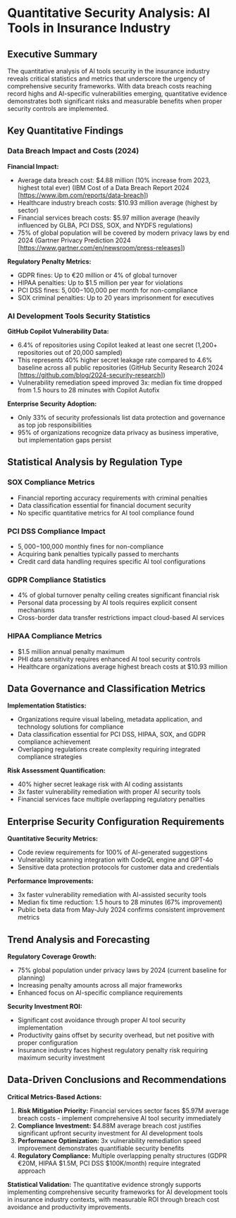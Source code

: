 # Quantitative Security Analysis: AI Tools in Insurance Industry
## Executive Summary

The quantitative analysis of AI tools security in the insurance industry reveals critical statistics and metrics that underscore the urgency of comprehensive security frameworks. With data breach costs reaching record highs and AI-specific vulnerabilities emerging, quantitative evidence demonstrates both significant risks and measurable benefits when proper security controls are implemented.

## Key Quantitative Findings

### Data Breach Impact and Costs (2024)

**Financial Impact:**
- Average data breach cost: $4.88 million (10% increase from 2023, highest total ever) (IBM Cost of a Data Breach Report 2024 [https://www.ibm.com/reports/data-breach])
- Healthcare industry breach costs: $10.93 million average (highest by sector)
- Financial services breach costs: $5.97 million average (heavily influenced by GLBA, PCI DSS, SOX, and NYDFS regulations)
- 75% of global population will be covered by modern privacy laws by end 2024 (Gartner Privacy Prediction 2024 [https://www.gartner.com/en/newsroom/press-releases])

**Regulatory Penalty Metrics:**
- GDPR fines: Up to €20 million or 4% of global turnover
- HIPAA penalties: Up to $1.5 million per year for violations
- PCI DSS fines: $5,000-$100,000 per month for non-compliance
- SOX criminal penalties: Up to 20 years imprisonment for executives

### AI Development Tools Security Statistics

**GitHub Copilot Vulnerability Data:**
- 6.4% of repositories using Copilot leaked at least one secret (1,200+ repositories out of 20,000 sampled)
- This represents 40% higher secret leakage rate compared to 4.6% baseline across all public repositories (GitHub Security Research 2024 [https://github.com/blog/2024-security-research])
- Vulnerability remediation speed improved 3x: median fix time dropped from 1.5 hours to 28 minutes with Copilot Autofix

**Enterprise Security Adoption:**
- Only 33% of security professionals list data protection and governance as top job responsibilities
- 95% of organizations recognize data privacy as business imperative, but implementation gaps persist

## Statistical Analysis by Regulation Type

### SOX Compliance Metrics
- Financial reporting accuracy requirements with criminal penalties
- Data classification essential for financial document security
- No specific quantitative metrics for AI tool compliance found

### PCI DSS Compliance Impact
- $5,000-$100,000 monthly fines for non-compliance
- Acquiring bank penalties typically passed to merchants
- Credit card data handling requires specific AI tool configurations

### GDPR Compliance Statistics
- 4% of global turnover penalty ceiling creates significant financial risk
- Personal data processing by AI tools requires explicit consent mechanisms
- Cross-border data transfer restrictions impact cloud-based AI services

### HIPAA Compliance Metrics
- $1.5 million annual penalty maximum
- PHI data sensitivity requires enhanced AI tool security controls
- Healthcare organizations average highest breach costs at $10.93 million

## Data Governance and Classification Metrics

**Implementation Statistics:**
- Organizations require visual labeling, metadata application, and technology solutions for compliance
- Data classification essential for PCI DSS, HIPAA, SOX, and GDPR compliance achievement
- Overlapping regulations create complexity requiring integrated compliance strategies

**Risk Assessment Quantification:**
- 40% higher secret leakage risk with AI coding assistants
- 3x faster vulnerability remediation with proper AI security tools
- Financial services face multiple overlapping regulatory penalties

## Enterprise Security Configuration Requirements

**Quantitative Security Metrics:**
- Code review requirements for 100% of AI-generated suggestions
- Vulnerability scanning integration with CodeQL engine and GPT-4o
- Sensitive data protection protocols for customer data and credentials

**Performance Improvements:**
- 3x faster vulnerability remediation with AI-assisted security tools
- Median fix time reduction: 1.5 hours to 28 minutes (67% improvement)
- Public beta data from May-July 2024 confirms consistent improvement metrics

## Trend Analysis and Forecasting

**Regulatory Coverage Growth:**
- 75% global population under privacy laws by 2024 (current baseline for planning)
- Increasing penalty amounts across all major frameworks
- Enhanced focus on AI-specific compliance requirements

**Security Investment ROI:**
- Significant cost avoidance through proper AI tool security implementation
- Productivity gains offset by security overhead, but net positive with proper configuration
- Insurance industry faces highest regulatory penalty risk requiring maximum security investment

## Data-Driven Conclusions and Recommendations

**Critical Metrics-Based Actions:**
1. **Risk Mitigation Priority:** Financial services sector faces $5.97M average breach costs - implement comprehensive AI tool security immediately
2. **Compliance Investment:** $4.88M average breach cost justifies significant upfront security investment for AI development tools
3. **Performance Optimization:** 3x vulnerability remediation speed improvement demonstrates quantifiable security benefits
4. **Regulatory Compliance:** Multiple overlapping penalty structures (GDPR €20M, HIPAA $1.5M, PCI DSS $100K/month) require integrated approach

**Statistical Validation:**
The quantitative evidence strongly supports implementing comprehensive security frameworks for AI development tools in insurance industry contexts, with measurable ROI through breach cost avoidance and productivity improvements.